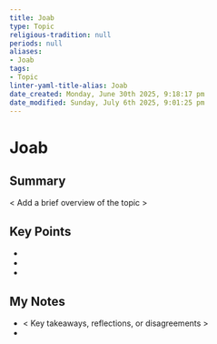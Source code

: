 ```yaml
---
title: Joab
type: Topic
religious-tradition: null
periods: null
aliases:
- Joab
tags:
- Topic
linter-yaml-title-alias: Joab
date_created: Monday, June 30th 2025, 9:18:17 pm
date_modified: Sunday, July 6th 2025, 9:01:25 pm
---
```


# Joab

## Summary
< Add a brief overview of the topic >

## Key Points
- 
- 
- 

## My Notes
- < Key takeaways, reflections, or disagreements >
- 